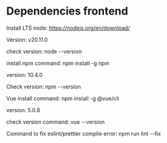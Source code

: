 # Dependencies frontend 
Install LTS node: https://nodejs.org/en/download/

Version: v20.11.0

check version: node --version


install npm command: npm install -g npm

version: 10.4.0

Check version: npm --version


Vue install command: npm install -g @vue/cli

version: 5.0.8

check version command: vue --version

Command to fix eslint/prettier complie error: npm run lint --fix
